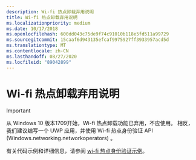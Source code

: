 ```yaml
---
description: Wi-fi 热点卸载弃用说明
title: Wi-fi 热点卸载弃用说明
ms.localizationpriority: medium
ms.date: 10/17/2018
ms.openlocfilehash: 600dd043c75de9f74c91010b118e5fd511a99729
ms.sourcegitcommit: 15caaf6d943135efcaf9975927ff3933957acd5d
ms.translationtype: MT
ms.contentlocale: zh-CN
ms.lasthandoff: 08/27/2020
ms.locfileid: "89042899"
---
```

# <a name="wi-fi-hotspot-offloading-deprecation-note"></a>Wi-fi 热点卸载弃用说明

> [!IMPORTANT]
> 从 Windows 10 版本1709开始，Wi-fi 热点卸载功能已弃用，不应使用。 相反，我们建议编写一个 UWP 应用，并使用 Wi-fi 热点身份验证 API (Windows.networking.networkoperators) 。
>
> 有关代码示例和详细信息，请参阅 [wi-fi 热点身份验证示例](https://go.microsoft.com/fwlink/p/?linkid=854004)。
